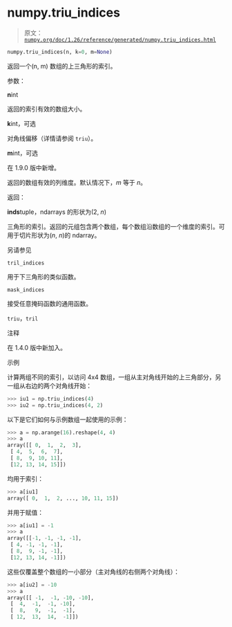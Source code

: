# numpy.triu_indices

> 原文：[`numpy.org/doc/1.26/reference/generated/numpy.triu_indices.html`](https://numpy.org/doc/1.26/reference/generated/numpy.triu_indices.html)

```py
numpy.triu_indices(n, k=0, m=None)
```

返回一个(n, m) 数组的上三角形的索引。

参数：

**n**int

返回的索引有效的数组大小。

**k**int，可选

对角线偏移（详情请参阅 `triu`）。

**m**int，可选

在 1.9.0 版中新增。

返回的数组有效的列维度。默认情况下，*m* 等于 *n*。

返回：

**inds**tuple，ndarrays 的形状为(2, *n*)

三角形的索引。返回的元组包含两个数组，每个数组沿数组的一个维度的索引。可用于切片形状为(*n*, *n*)的 ndarray。

另请参见

`tril_indices`

用于下三角形的类似函数。

`mask_indices`

接受任意掩码函数的通用函数。

`triu`，`tril`

注释

在 1.4.0 版中新加入。

示例

计算两组不同的索引，以访问 4x4 数组，一组从主对角线开始的上三角部分，另一组从右边的两个对角线开始：

```py
>>> iu1 = np.triu_indices(4)
>>> iu2 = np.triu_indices(4, 2) 
```

以下是它们如何与示例数组一起使用的示例：

```py
>>> a = np.arange(16).reshape(4, 4)
>>> a
array([[ 0,  1,  2,  3],
 [ 4,  5,  6,  7],
 [ 8,  9, 10, 11],
 [12, 13, 14, 15]]) 
```

均用于索引：

```py
>>> a[iu1]
array([ 0,  1,  2, ..., 10, 11, 15]) 
```

并用于赋值：

```py
>>> a[iu1] = -1
>>> a
array([[-1, -1, -1, -1],
 [ 4, -1, -1, -1],
 [ 8,  9, -1, -1],
 [12, 13, 14, -1]]) 
```

这些仅覆盖整个数组的一小部分（主对角线的右侧两个对角线）：

```py
>>> a[iu2] = -10
>>> a
array([[ -1,  -1, -10, -10],
 [  4,  -1,  -1, -10],
 [  8,   9,  -1,  -1],
 [ 12,  13,  14,  -1]]) 
```
